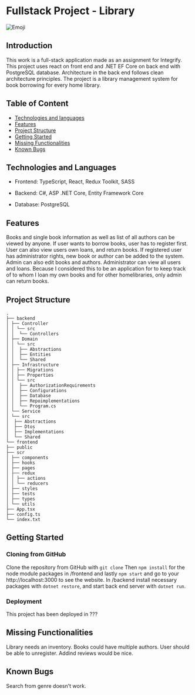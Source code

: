 # Fullstack Project - Library
![Emoji](https://img.shields.io/badge/IN_PROGRESS-YES-red)

## Introduction

This work is a full-stack application made as an assignment for Integrify. This project uses react on front end and .NET EF Core on back end with PostgreSQL database. Architecture in the back end follows clean architecture principles. The project is a library management system for book borrowing for every home library.

## Table of Content

- [Technologies and languages](#technologies-and-languages)
- [Features](#features)
- [Project Structure](#project-strucutre)
- [Getting Started](#getting-started)
- [Missing Functionalities](#missing-functionalities)
- [Known Bugs](#known-bugs)

## Technologies and Languages

- Frontend: TypeScript, React, Redux Toolkit, SASS

- Backend: C#, ASP .NET Core, Entity Framework Core

- Database: PostgreSQL

## Features

Books and single book information as well as list of all authors can be viewed by anyone. If user wants to borrow books, user has to register first. User can also view users own loans, and return books. If registered user has administrator rights, new book or author can be added to the system. Admin can also edit books and authors. Administrator can view all users and loans. Because I considered this to be an application for to keep track of to whom I loan my own books and for other homelibraries, only admin can return books.

## Project Structure
```
.
├── backend
│ ├── Controller
│ │ └── src
│ │  └── Controllers
│ ├── Domain
│ │ └── src
│ │  ├── Abstractions
│ │  ├── Entities
│ │  └── Shared
│ ├── Infrastructure
│ │ ├── Migrations
│ │ ├── Properties
│ │ └── src
│ │  ├── AuthorizationRequirements
│ │  ├── Configurations
│ │  ├── Database
│ │  ├── Repoimplementations
│ │  └── Program.cs
│ └── Service
│ └── src
│  ├── Abstractions
│  ├── Dtos
│  ├── Implementations
│  └── Shared
└── frontend
├── public
├── scr
│ ├── components
│ ├── hooks
│ ├── pages
│ ├── redux
│ │ ├── actions
│ │ └── reducers
│ ├── styles
│ ├── tests
│ ├── types
│ └── utils
├── App.tsx
├── config.ts
└── index.txt
```

## Getting Started

### Cloning from GitHub

Clone  the  repository from GitHub with `git clone` Then `npm install` for the node module packages in /frontend and lastly `npm start` and go to your http://localhost:3000 to see the website. In /backend install necessary packages with `dotnet restore`, and start back end server with `dotnet run`. 

### Deployment

This project has been deployed in ???

## Missing Functionalities

Library needs an inventory.
Books could have multiple authors.
User should be able to unregister.
Addind reviews would be nice.

## Known Bugs

Search from genre doesn't work.

